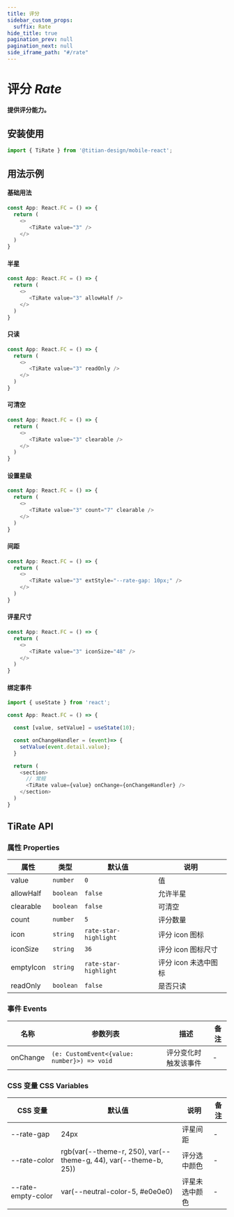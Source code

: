 ```yaml
---
title: 评分
sidebar_custom_props:
  suffix: Rate
hide_title: true
pagination_prev: null
pagination_next: null
side_iframe_path: "#/rate"
---
```


# 评分 _Rate_

**提供评分能力。**

## 安装使用

```typescript showLineNumbers
import { TiRate } from '@titian-design/mobile-react';
```

## 用法示例

#### 基础用法

```typescript tsx showLineNumbers
const App: React.FC = () => {
  return (
    <>
       <TiRate value="3" />
    </>
  )
}
```

#### 半星

```typescript tsx showLineNumbers
const App: React.FC = () => {
  return (
    <>
       <TiRate value="3" allowHalf />
    </>
  )
}
```

#### 只读

```typescript tsx showLineNumbers
const App: React.FC = () => {
  return (
    <>
       <TiRate value="3" readOnly />
    </>
  )
}
```

#### 可清空

```typescript tsx showLineNumbers
const App: React.FC = () => {
  return (
    <>
       <TiRate value="3" clearable />
    </>
  )
}
```

#### 设置星级

```typescript tsx showLineNumbers
const App: React.FC = () => {
  return (
    <>
       <TiRate value="3" count="7" clearable />
    </>
  )
}
```

#### 间距

```typescript tsx showLineNumbers
const App: React.FC = () => {
  return (
    <>
       <TiRate value="3" extStyle="--rate-gap: 10px;" />
    </>
  )
}
```

#### 评星尺寸

```typescript tsx showLineNumbers
const App: React.FC = () => {
  return (
    <>
       <TiRate value="3" iconSize="48" />
    </>
  )
}
```

#### 绑定事件
```typescript tsx showLineNumbers
import { useState } from 'react';

const App: React.FC = () => {

  const [value, setValue] = useState(10);

  const onChangeHandler = (event)=> {
    setValue(event.detail.value);
  }

  return (
    <section>
      // 常规
      <TiRate value={value} onChange={onChangeHandler} />
    </section>
  )
}
```
## TiRate API

### 属性 **Properties**

| 属性      | 类型      | 默认值                | 说明                 |
| --------- | --------- | --------------------- | -------------------- |
| value     | `number`  | `0`                   | 值                   |
| allowHalf | `boolean` | `false`               | 允许半星             |
| clearable | `boolean` | `false`               | 可清空               |
| count     | `number`  | `5`                   | 评分数量             |
| icon      | `string`  | `rate-star-highlight` | 评分 icon 图标       |
| iconSize  | `string`  | `36`                  | 评分 icon 图标尺寸   |
| emptyIcon | `string`  | `rate-star-highlight` | 评分 icon 未选中图标 |
| readOnly  | `boolean` | `false`               | 是否只读             |

### 事件 **Events**

| 名称   | 参数列表                                 | 描述                 | 备注 |
| ------ | ---------------------------------------- | -------------------- | ---- |
| onChange | `(e: CustomEvent<{value: number}>) => void` | 评分变化时触发该事件 | -    |

### CSS 变量 **CSS Variables**

| CSS 变量           | 默认值                                    | 说明           | 备注 |
| ------------------ | ----------------------------------------- | -------------- | ---- |
| --rate-gap         | 24px                                      | 评星间距       | -    |
| --rate-color       | rgb(var(--theme-r, 250), var(--theme-g, 44), var(--theme-b, 25))          | 评分选中颜色   | -    |
| --rate-empty-color | var(--neutral-color-5, #e0e0e0) | 评星未选中颜色 | -    |
